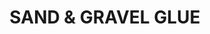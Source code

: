 ---
layout: product
title: "SAND & GRAVEL GLUE"
price: "850" 
desc: "Lepak za pesak, kamenčiće"
img_path: "/assets/img/A.MIG-2012.webp"
brand: "AMMO"
available: true
special_offer: false
new: false
soon: false
cat: "070000"
subcat: "070100"
subsubcat: "070105"
sifra: "A.MIG-2012"
popular: false
spec: false
---